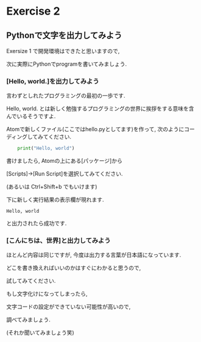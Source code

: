 # Exercise 2

## Pythonで文字を出力してみよう
Exersize 1 で開発環境はできたと思いますので,

次に実際にPythonでprogramを書いてみましょう.

### [Hello, world.]を出力してみよう
言わずとしれたプログラミングの最初の一歩です.

Hello, world. とは新しく勉強するプログラミングの世界に挨拶をする意味を含んでいるそうですよ.

Atomで新しくファイル(ここではhello.pyとしてます)を作って, 次のようにコーディングしてみてください.


```python:hello.py
    print("Hello, world")
```

書けましたら, Atomの上にある[パッケージ]から

[Scripts]→[Run Script]を選択してみてください.

(あるいは Ctrl+Shift+b でもいけます)

下に新しく実行結果の表示欄が現れます.

`Hello, world`

と出力されたら成功です.


### [こんにちは、世界]と出力してみよう
ほとんど内容は同じですが, 今度は出力する言葉が日本語になっています.

どこを書き換えればいいのかはすぐにわかると思うので,

試してみてください.

もし文字化けになってしまったら, 

文字コードの設定ができていない可能性が高いので,

調べてみましょう.

(それか聞いてみましょう笑)
